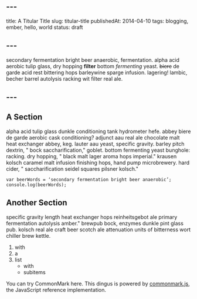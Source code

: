 ## ---
title: A Titular Title
slug: titular-title
publishedAt: 2014-04-10
tags: blogging, ember, hello, world
status: draft
## ---
secondary fermentation bright beer anaerobic, fermentation. alpha acid aerobic tulip glass, dry hopping **filter** bottom *fermenting* yeast. ~~biere~~ de garde acid rest bittering hops barleywine sparge infusion. lagering! lambic, becher barrel autolysis racking wit filter real ale.
## ---

## A Section

alpha acid tulip glass dunkle conditioning tank hydrometer hefe. abbey biere de garde aerobic cask conditioning? adjunct aau real ale chocolate malt heat exchanger abbey, keg. lauter aau yeast, specific gravity. barley pitch dextrin, " bock saccharification," goblet. bottom fermenting yeast bunghole: racking. dry hopping, " black malt lager aroma hops imperial." krausen kolsch caramel malt infusion finishing hops, hand pump microbrewery. hard cider, " saccharification seidel squares pilsner kolsch."

```
var beerWords = ‘secondary fermentation bright beer anaerobic’;
console.log(beerWords);
```

## Another Section

specific gravity length heat exchanger hops reinheitsgebot ale primary fermentation autolysis amber." brewpub bock, enzymes dunkle pint glass pub. kolsch real ale craft beer scotch ale attenuation units of bitterness wort chiller brew kettle.

1. with
1. a
1. list
    - with
    - subitems

You can try CommonMark here.  This dingus is powered by
[commonmark.js](https://github.com/jgm/commonmark.js), the
JavaScript reference implementation.
